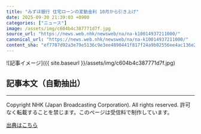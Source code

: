 ```yaml
---
title: "みずほ銀行 住宅ローンの変動金利 10月から引き上げ"
date: 2025-09-30 21:39:03 +0900
categories: ["ニュース"]
image: /assets/img/c604b4c387771d7f.jpg
source_url: "https://news.web.nhk/newsweb/na/na-k10014937211000/"
canonical_url: "https://news.web.nhk/newsweb/na/na-k10014937211000/"
content_sha: "ef7787d92a3e79e5136c9e3ee4890441f817f24a9b02556ee4ac136e20e8aee7"
---
```


![記事イメージ]({{ site.baseurl }}/assets/img/c604b4c387771d7f.jpg)

## 記事本文（自動抽出）
<div><div class="_13tndsj2"><nav aria-label="フッターサイトナビゲーション" class="_13tndsj4"></nav><hr class="esl7kn2s esl7kn1l esl7kn1n _14xli2ae"><p class="esl7kn2s esl7kn1m esl7kn1o _1yvk0f68 _1lugom81">Copyright NHK (Japan Broadcasting Corporation). All rights reserved. 許可なく転載することを禁じます。このページは受信料で制作しています。</p></div></div>

[出典はこちら](https://news.web.nhk/newsweb/na/na-k10014937211000/)
